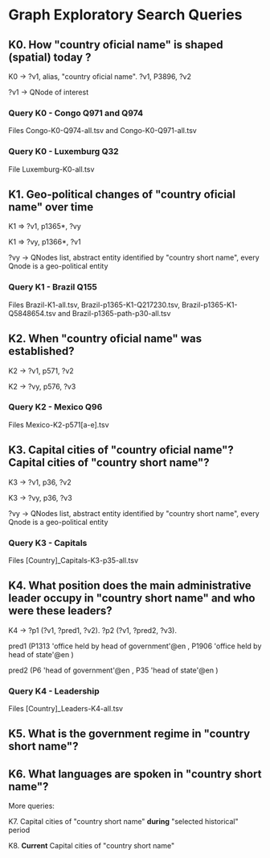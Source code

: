 # Graph Exploratory Search Queries

## K0. How "country oficial name" is shaped (spatial) **today** ? 

K0 -> ?v1, alias, "country oficial name". ?v1, P3896, ?v2

?v1 -> QNode of interest   

### Query K0 - Congo Q971 and Q974

Files Congo-K0-Q974-all.tsv and Congo-K0-Q971-all.tsv

### Query K0 - Luxemburg Q32

File Luxemburg-K0-all.tsv

## K1. **Geo-political** changes of "country oficial name" **over time** 

K1 => ?v1, p1365*, ?vy

K1 => ?vy, p1366*, ?v1

?vy -> QNodes list, abstract entity identified by "country short name", every Qnode is a geo-political entity

### Query K1 - Brazil Q155

Files Brazil-K1-all.tsv, Brazil-p1365-K1-Q217230.tsv, Brazil-p1365-K1-Q5848654.tsv and Brazil-p1365-path-p30-all.tsv

## K2. When "country oficial name" was established?

K2 -> ?v1, p571, ?v2

K2 -> ?vy, p576, ?v3

### Query K2 - Mexico Q96

Files Mexico-K2-p571[a-e].tsv

## K3. Capital cities of "country oficial name"? Capital cities of "country short name"?

K3 -> ?v1, p36, ?v2

K3 -> ?vy, p36, ?v3

?vy -> QNodes list, abstract entity identified by "country short name", every Qnode is a geo-political entity

### Query K3 - Capitals

Files [Country]_Capitals-K3-p35-all.tsv

## K4. What position does the main administrative leader occupy in "country short name" and who were these leaders? 

K4 -> ?p1 (?v1, ?pred1, ?v2). ?p2 (?v1, ?pred2, ?v3).

pred1 (P1313 'office held by head of government'@en  , P1906 'office held by head of state'@en )

pred2 (P6 'head of government'@en ,  P35 'head of state'@en ) 

### Query K4 - Leadership

Files [Country]_Leaders-K4-all.tsv

## K5. What is the government regime in "country short name"? 

## K6. What languages ​​are spoken in "country short name"?

More queries: 

K7. Capital cities of "country short name" **during** "selected historical" period

K8. **Current** Capital cities of "country short name"

